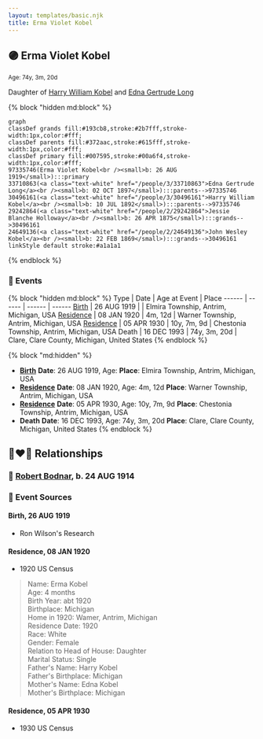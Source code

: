 ```yaml
---
layout: templates/basic.njk
title: Erma Violet Kobel
---
```

## 🟣 Erma Violet Kobel
<small>Age: 74y, 3m, 20d</small>

Daughter of [Harry William Kobel](/people/3/30496161) and [Edna Gertrude Long](/people/3/33710863)

{% block "hidden md:block" %}
```mermaid
graph
classDef grands fill:#193cb8,stroke:#2b7fff,stroke-width:1px,color:#fff;
classDef parents fill:#372aac,stroke:#615fff,stroke-width:1px,color:#fff;
classDef primary fill:#007595,stroke:#00a6f4,stroke-width:1px,color:#fff;
97335746(Erma Violet Kobel<br /><small>b: 26 AUG 1919</small>):::primary
33710863(<a class="text-white" href="/people/3/33710863">Edna Gertrude Long</a><br /><small>b: 02 OCT 1897</small>):::parents-->97335746
30496161(<a class="text-white" href="/people/3/30496161">Harry William Kobel</a><br /><small>b: 10 JUL 1892</small>):::parents-->97335746
29242864(<a class="text-white" href="/people/2/29242864">Jessie Blanche Holloway</a><br /><small>b: 26 APR 1875</small>):::grands-->30496161
24649136(<a class="text-white" href="/people/2/24649136">John Wesley Kobel</a><br /><small>b: 22 FEB 1869</small>):::grands-->30496161
linkStyle default stroke:#a1a1a1
```
{% endblock %}

### 📆 Events

{% block "hidden md:block" %}
Type | Date | Age at Event | Place
------ | ------ | ------ | ------
[Birth](#event-event-2) | 26 AUG 1919 |  | Elmira Township, Antrim, Michigan, USA
[Residence](#event-event-0) | 08 JAN 1920 | 4m, 12d | Warner Township, Antrim, Michigan, USA
[Residence](#event-event-1) | 05 APR 1930 | 10y, 7m, 9d | Chestonia Township, Antrim, Michigan, USA
Death | 16 DEC 1993 | 74y, 3m, 20d | Clare, Clare County, Michigan, United States
{% endblock %}

{% block "md:hidden" %}
- **[Birth](#event-event-2)**
**Date**: 26 AUG 1919, Age:
**Place**: Elmira Township, Antrim, Michigan, USA
- **[Residence](#event-event-0)**
**Date**: 08 JAN 1920, Age: 4m, 12d
**Place**: Warner Township, Antrim, Michigan, USA
- **[Residence](#event-event-1)**
**Date**: 05 APR 1930, Age: 10y, 7m, 9d
**Place**: Chestonia Township, Antrim, Michigan, USA
- **Death**
**Date**: 16 DEC 1993, Age: 74y, 3m, 20d
**Place**: Clare, Clare County, Michigan, United States
{% endblock %}

## 👩‍❤️‍👨 Relationships

### 🔵 [Robert Bodnar](/people/8/89113890), b. 24 AUG 1914

### 📰 Event Sources

#### <a id="event-event-2"></a> Birth, 26 AUG 1919
* Ron Wilson's Research

#### <a id="event-event-0"></a> Residence, 08 JAN 1920
* 1920 US Census
>   
  > Name: Erma Kobel  
  > Age: 4 months  
  > Birth Year: abt 1920  
  > Birthplace: Michigan  
  > Home in 1920: Wamer, Antrim, Michigan  
  > Residence Date: 1920  
  > Race: White  
  > Gender: Female  
  > Relation to Head of House: Daughter  
  > Marital Status: Single  
  > Father's Name: Harry Kobel  
  > Father's Birthplace: Michigan  
  > Mother's Name: Edna Kobel  
  > Mother's Birthplace: Michigan

#### <a id="event-event-1"></a> Residence, 05 APR 1930
* 1930 US Census
